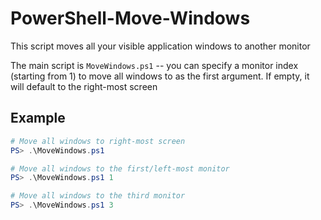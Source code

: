 # PowerShell-Move-Windows

This script moves all your visible application windows to another monitor

The main script is `MoveWindows.ps1` -- you can specify a monitor index (starting from 1) to move all windows to as the first argument. If empty, it will default to the right-most screen

## Example

```powershell
# Move all windows to right-most screen
PS> .\MoveWindows.ps1

# Move all windows to the first/left-most monitor
PS> .\MoveWindows.ps1 1

# Move all windows to the third monitor
PS> .\MoveWindows.ps1 3

```
